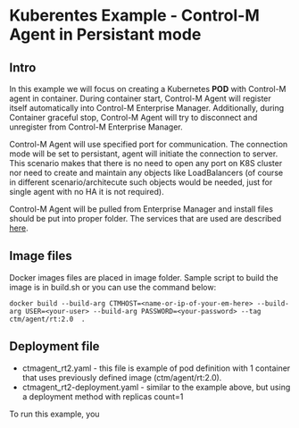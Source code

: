 # Kuberentes Example - Control-M Agent in Persistant mode

## Intro
In this example we will focus on creating a Kubernetes <b>POD</b> with Control-M agent in container. 
During container start, Control-M Agent will register itself automatically into Control-M Enterprise Manager. 
Additionally, during Container graceful stop, Control-M Agent will try to disconnect and unregister from Control-M Enterprise Manager. 

Control-M Agent will use specified port for communication. The connection mode will be set to persistant, agent will initiate the connection to server. This scenario makes that there is no need to open any port on K8S cluster nor need to create and maintain any objects like LoadBalancers (of course in different scenario/architecute such objects would be needed, just for single agent with no HA it is not required).

Control-M Agent will be pulled from Enterprise Manager and install files should be put into proper folder. The services that are used are described [here](https://docs.bmc.com/docs/automation-api/9019monthly/provision-service-872868763.html). 

## Image files
Docker images files are placed in image folder. Sample script to build the image is in build.sh or you can use the command below:

```
docker build --build-arg CTMHOST=<name-or-ip-of-your-em-here> --build-arg USER=<your-user> --build-arg PASSWORD=<your-password> --tag ctm/agent/rt:2.0  .
```

## Deployment file
* ctmagent_rt2.yaml - this file is example of pod definition with 1 container that uses previously defined image (ctm/agent/rt:2.0).
* ctmagent_rt2-deployment.yaml - similar to the example above, but using a deployment method with replicas count=1

To run this example, you 